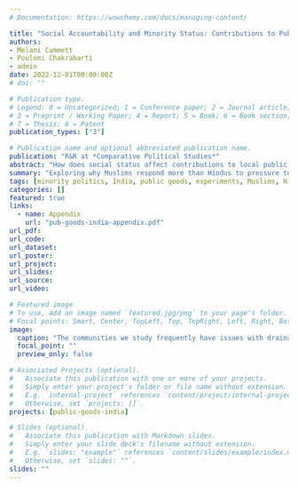 ```yaml
---
# Documentation: https://wowchemy.com/docs/managing-content/

title: "Social Accountability and Minority Status: Contributions to Public Goods by Hindus and Muslims in Delhi Slums"
authors:
- Melani Cammett
- Poulomi Chakrabarti
- admin
date: 2022-12-01T00:00:00Z
# doi: ""

# Publication type.
# Legend: 0 = Uncategorized; 1 = Conference paper; 2 = Journal article;
# 3 = Preprint / Working Paper; 4 = Report; 5 = Book; 6 = Book section;
# 7 = Thesis; 8 = Patent
publication_types: ["3"]

# Publication name and optional abbreviated publication name.
publication: "R&R at *Comparative Political Studies*"
abstract: "How does social status affect contributions to local public goods? Based on an original survey experiment and qualitative research in slums in Delhi, we examine how persecuted minorities respond to social accountability aimed at promoting cooperation around community sanitation. While mainstream theories of diversity and public goods provision would predict greater willingness to cooperate in majority Hindu and Muslim neighborhoods, we find that mechanisms of social accountability are more effective among Muslims across the board, a group that routinely faces discrimination and violence in India. We propose that this reflects defensive cooperation, or a set of coping strategies in a hostile sociopolitical environment. Muslims with stronger ingroup ties, who are more likely to have developed the social technologies required to promote cooperative behavior, largely drive the effects. Our findings point to a new mechanism that helps to enforce social norms and, hence, public goods provision---the role of *minority status*."
summary: "Exploring why Muslims respond more than Hindus to pressure to contribute to public goods in slums in Delhi, India in a survey experiment from 2018."
tags: [minority politics, India, public goods, experiments, Muslims, Hindus]
categories: []
featured: true
links:
  - name: Appendix
    url: "pub-goods-india-appendix.pdf"
url_pdf:
url_code:
url_dataset:
url_poster:
url_project:
url_slides:
url_source:
url_video:

# Featured image
# To use, add an image named `featured.jpg/png` to your page's folder. 
# Focal points: Smart, Center, TopLeft, Top, TopRight, Left, Right, BottomLeft, Bottom, BottomRight.
image:
  caption: "The communities we study frequently have issues with drainage, as seen in these photos."
  focal_point: ""
  preview_only: false

# Associated Projects (optional).
#   Associate this publication with one or more of your projects.
#   Simply enter your project's folder or file name without extension.
#   E.g. `internal-project` references `content/project/internal-project/index.md`.
#   Otherwise, set `projects: []`.
projects: [public-goods-india]

# Slides (optional).
#   Associate this publication with Markdown slides.
#   Simply enter your slide deck's filename without extension.
#   E.g. `slides: "example"` references `content/slides/example/index.md`.
#   Otherwise, set `slides: ""`.
slides: ""
---
```

